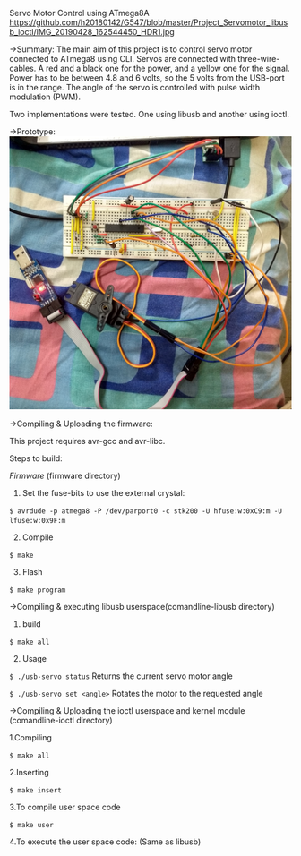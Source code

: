 Servo Motor Control using ATmega8A
https://github.com/h20180142/G547/blob/master/Project_Servomotor_libusb_ioctl/IMG_20190428_162544450_HDR1.jpg

->Summary:
The main aim of this project is to control servo motor connected to ATmega8 using CLI. Servos are connected with three-wire-cables. A red and a black one for the power, and a yellow one for the signal. Power has to be between 4.8 and 6 volts, so the 5 volts from the USB-port is in the range. The angle of the servo is controlled with pulse width modulation (PWM).

Two implementations were tested. One using libusb and another using ioctl.

->Prototype:
![alt text](https://github.com/h20180142/G547/blob/master/Project_Servomotor_libusb_ioctl/IMG_20190428_162544450_HDR1.jpg)

->Compiling & Uploading the firmware:

This project requires avr-gcc and avr-libc.

Steps to build:

*Firmware* (firmware directory)

1. Set the fuse-bits to use the external crystal:

`$ avrdude -p atmega8 -P /dev/parport0 -c stk200 -U hfuse:w:0xC9:m -U lfuse:w:0x9F:m`

2. Compile

`$ make`

3. Flash

`$ make program`

->Compiling & executing libusb userspace(comandline-libusb directory)

1. build

`$ make all`

2. Usage

`$ ./usb-servo status` Returns the current servo motor angle

`$ ./usb-servo set <angle>` Rotates the motor to the requested angle

->Compiling & Uploading the ioctl userspace and kernel module (comandline-ioctl directory)

1.Compiling

`$ make all`

2.Inserting

`$ make insert`

3.To compile user space code

`$ make user`

4.To execute the user space code: (Same as libusb)
